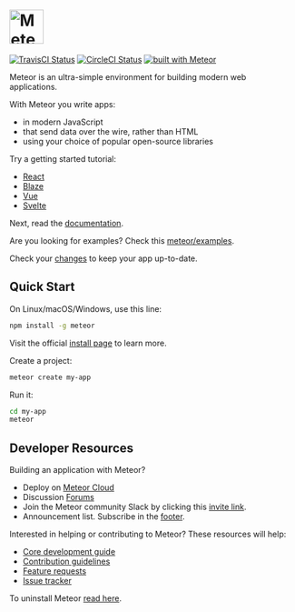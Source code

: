 # <a href='https://www.meteor.com'><img src='https://user-images.githubusercontent.com/841294/26841702-0902bbee-4af3-11e7-9805-0618da66a246.png' height='60' alt='Meteor'></a>

[![TravisCI Status](https://travis-ci.org/meteor/meteor.svg?branch=devel)](https://travis-ci.org/meteor/meteor)
[![CircleCI Status](https://circleci.com/gh/meteor/meteor/tree/devel.svg?style=shield&circle-token=c2d3c041506bd493ef3795ffa4448684cfce97b8)](https://circleci.com/gh/meteor/meteor/tree/devel)
[![built with Meteor](https://img.shields.io/badge/Meteor-2.7.4-green?logo=meteor&logoColor=white)](https://meteor.com)

Meteor is an ultra-simple environment for building modern web
applications.

With Meteor you write apps:

* in modern JavaScript
* that send data over the wire, rather than HTML
* using your choice of popular open-source libraries

Try a getting started tutorial:
 * [React](https://react-tutorial.meteor.com)
 * [Blaze](https://blaze-tutorial.meteor.com/)
 * [Vue](https://vue-tutorial.meteor.com/)
 * [Svelte](https://svelte-tutorial.meteor.com/)

Next, read the [documentation](https://docs.meteor.com/).

Are you looking for examples? Check this [meteor/examples](https://github.com/meteor/examples).

Check your [changes](https://docs.meteor.com/changelog.html) to keep your app up-to-date.

## Quick Start

On Linux/macOS/Windows, use this line:

```bash
npm install -g meteor
```

Visit the official [install page](https://www.meteor.com/developers/install) to learn more.

Create a project:

```bash
meteor create my-app
```

Run it:

```bash
cd my-app
meteor
```

## Developer Resources

Building an application with Meteor?

* Deploy on [Meteor Cloud](https://www.meteor.com/cloud)
* Discussion [Forums](https://forums.meteor.com/)
* Join the Meteor community Slack by clicking this [invite link](https://join.slack.com/t/meteor-community/shared_invite/enQtODA0NTU2Nzk5MTA3LWY5NGMxMWRjZDgzYWMyMTEyYTQ3MTcwZmU2YjM5MTY3MjJkZjQ0NWRjOGZlYmIxZjFlYTA5Mjg4OTk3ODRiOTc).
* Announcement list. Subscribe in the [footer](https://www.meteor.com/).


Interested in helping or contributing to Meteor?  These resources will help:

* [Core development guide](DEVELOPMENT.md)
* [Contribution guidelines](CONTRIBUTING.md)
* [Feature requests](https://github.com/meteor/meteor/discussions/)
* [Issue tracker](https://github.com/meteor/meteor/issues)

To uninstall Meteor [read here](https://docs.meteor.com/install.html#uninstall).

